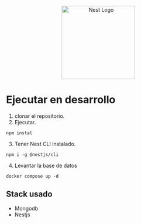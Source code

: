 <p align="center">
  <a href="http://nestjs.com/" target="blank"><img src="https://nestjs.com/img/logo-small.svg" width="200" alt="Nest Logo" /></a>
</p>

[circleci-image]: https://img.shields.io/circleci/build/github/nestjs/nest/master?token=abc123def456
[circleci-url]: https://circleci.com/gh/nestjs/nest

# Ejecutar en desarrollo

1. clonar el repositorio.
2. Ejecutar.
```
npm instal
```
3. Tener Nest CLI instalado.
```
npm i -g @nestjs/cli
```
4. Levantar la base de datos
~~~
docker compose up -d
~~~

## Stack  usado
* Mongodb 
* Nestjs

